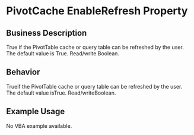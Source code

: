 # PivotCache EnableRefresh Property

## Business Description
True if the PivotTable cache or query table can be refreshed by the user. The default value is True. Read/write Boolean.

## Behavior
Trueif the PivotTable cache or query table can be refreshed by the user. The default value isTrue. Read/writeBoolean.

## Example Usage
No VBA example available.